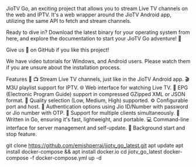 JioTV Go, an exciting project that allows you to stream Live TV channels on the web and IPTV. It's a web wrapper around the JioTV Android app, utilizing the same API to fetch and stream channels.

Ready to dive in? Download the latest binary for your operating system from here, and explore the documentation to start your JioTV Go adventure! 🚀

Give us 🌟 on GitHub if you like this project!

We have video tutorials for Windows, and Android users. Please watch them if you are unsure about the installation process.

Features 🌟
📺 Stream Live TV channels, just like in the JioTV Android app.
🎬 M3U playlist support for IPTV.
🌐 Web interface for watching Live TV.
📅 EPG (Electronic Program Guide) support in compressed GZipped XML or JSON format.
🎥 Quality selection (Low, Medium, High) supported.
⚙️ Configurable port and host.
🔐 Authentication options using Jio ID/Number with password or Jio number with OTP.
👥 Support for multiple clients simultaneously.
🚀 Written in Go, ensuring it's fast, lightweight, and portable.
💻 Command-line interface for server management and self-update.
🔄 Background start and stop feature.

git clone https://github.com/emishperraj/jiotv_go_latest.git
apt update
apt  install docker-compose &&  apt  install docker.io
cd jiotv_go_latest
docker-compose -f docker-compose.yml up -d
